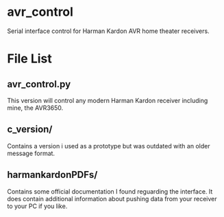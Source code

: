 avr_control
===========

Serial interface control for Harman Kardon AVR home theater receivers.

File List
=========
avr_control.py
--------------
This version will control any modern Harman Kardon receiver including mine, the AVR3650.

c_version/
----------
Contains a version i used as a prototype but was outdated with an older message format.

harmankardonPDFs/
-----------------
Contains some official documentation I found reguarding the interface. It does contain additional information about pushing data from your receiver to your PC if you like.
